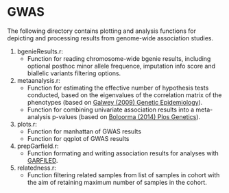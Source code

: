 # GWAS

The following directory contains plotting and analysis functions for depicting
and processing results from genome-wide association studies.

1. bgenieResults.r:
    * Function for reading chromosome-wide bgenie results, including optional
    posthoc minor allele frequence, imputation info score and biallelic variants
    filtering options.
1. metaanalysis.r:
    * Function for estimating the effective number of hypothesis tests conducted,
    based on the eigenvalues of the correlation matrix of the phenotypes (based
    on [Galwey (2009) Genetic Epidemiology](https://onlinelibrary.wiley.com/doi/abs/10.1002/gepi.20408)).
    * Function for combining univariate association results into a meta-analysis
    p-values (based on [Boloorma (2014) Plos Genetics](https://journals.plos.org/plosgenetics/article?id=10.1371/journal.pgen.1004198)).
1. plots.r:
    * Function for manhattan of GWAS results
    * Function for qqplot of GWAS results
1. prepGarfield.r:
    * Function formating and writing association results for analyses with
    [GARFILED](https://www.ebi.ac.uk/birney-srv/GARFIELD/).
1. relatedness.r:
    * Function filtering related samples from list of samples in cohort with the aim of retaining maximum number of samples in the cohort.
